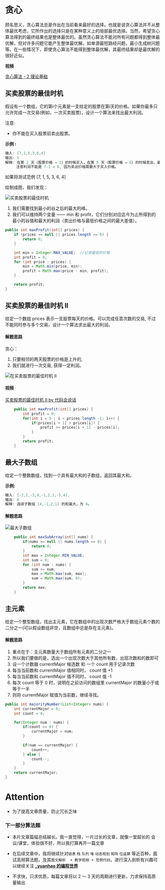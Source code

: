 # 贪心

顾名思义，贪心算法总是作出在当前看来最好的选择。也就是说贪心算法并不从整体最优考虑，它所作出的选择只是在某种意义上的局部最优选择。当然，希望贪心算法得到的最终结果也是整体最优的。虽然贪心算法不能对所有问题都得到整体最优解，但对许多问题它能产生整体最优解。如单源最短路经问题，最小生成树问题等。在一些情况下，即使贪心算法不能得到整体最优解，其最终结果却是最优解的很好近似。

**视频**

[贪心算法 - 2 理论基础](https://www.bilibili.com/video/av65193552?from=search&seid=429719838356054844)

## 买卖股票的最佳时机

假设有一个数组，它的第i个元素是一支给定的股票在第i天的价格。如果你最多只允许完成一次交易(例如，一次买卖股票)，设计一个算法来找出最大利润。

注意: 
- 你不能在买入股票前卖出股票。

**示例 :**

```java
输入: [7,1,5,3,6,4]
输出: 5
解释: 在第 2 天（股票价格 = 1）的时候买入，在第 5 天（股票价格 = 6）的时候卖出，最大利润 = 6-1 = 5 。
     注意利润不能是 7-1 = 6, 因为卖出价格需要大于买入价格。
```

如果将测试范例 [7, 1, 5, 3, 6, 4] 

绘制成图，我们发现：

![买卖股票的最佳时机](https://img-blog.csdnimg.cn/20191016120857672.png?x-oss-process=image/watermark,type_ZmFuZ3poZW5naGVpdGk,shadow_10,text_aHR0cHM6Ly9ibG9nLmNzZG4ubmV0L3FxXzQzMzc3NzQ5,size_16,color_FFFFFF,t_70)

1. 我们需要找到最小的谷之后的最大的峰。
2. 我们可以维持两个变量 —— min 和 profit，它们分别对应迄今为止所得到的最小的谷值和最大的利润（卖出价格与最低价格之间的最大差值）。

```java
public int maxProfit(int[] prices) {
    if (prices == null || prices.length == 0) {
        return 0;
    }

    int min = Integer.MAX_VALUE;  //记录最低的价格
    int profit = 0;
    for (int price : prices) {
        min = Math.min(price, min);
        profit = Math.max(price - min, profit);
    }

    return profit;
}
```




## 买卖股票的最佳时机 II

给定一个数组 prices 表示一支股票每天的价格。可以完成任意次数的交易, 不过不能同时参与多个交易，设计一个算法求出最大的利润。

#### 解题思路

贪心：
1. 只要相邻的两天股票的价格是上升的,
2. 我们就进行一次交易, 获得一定利润。

![在买卖股票的最佳时机 II](https://img-blog.csdnimg.cn/20191016125214664.png?x-oss-process=image/watermark,type_ZmFuZ3poZW5naGVpdGk,shadow_10,text_aHR0cHM6Ly9ibG9nLmNzZG4ubmV0L3FxXzQzMzc3NzQ5,size_16,color_FFFFFF,t_70)

#### 视频

[买卖股票的最佳时机 II by 代码会说话](https://www.bilibili.com/video/av38269639?from=search&seid=11897241554317460756)


```java
    public int maxProfit(int[] prices) {
        int profit = 0;
        for(int i = 0 ; i < prices.length -1; i++) {
            if(prices[i + 1] > prices[i]) {
                profit += prices[i + 1] - prices[i];
            }
        }
        return profit;
    }
```

## 最大子数组

给定一个整数数组，找到一个具有最大和的子数组，返回其最大和。

**示例:**

```java
输入: [-2,1,-3,4,-1,2,1,-5,4],
输出: 6
解释: 连续子数组 [4,-1,2,1] 的和最大，为 6。
```

#### 解题思路

![最大子数组](https://img-blog.csdnimg.cn/20191016130818996.gif)

```java
    public int maxSubArray(int[] nums) {
        if(nums == null || nums.length == 0) {
            return 0;
        }
        int max = Integer.MIN_VALUE;
        int sum = 0;
        for (int num : nums) {
            sum += num;
            max = Math.max(sum, max);
            sum = Math.max(sum, 0);
        }
        return max;
    }
```



## 主元素

给定一个整型数组，找出主元素，它在数组中的出现次数严格大于数组元素个数的二分之一(可以假设数组非空，且数组中总是存在主元素)。

#### 解题思路

1. 重点在于：主元素数量大于数组所有元素的二分之一
2. 所以我们要做的是，选出一个出现次数大于其他所有数，出现次数和的数即可
3. 设一个计数器 currentMajor 候选数 和 一个 count 用于记录次数
4. 每当当前数和 currentMajor 值相同时， count 值 +1
5. 每当当前数和 currentMajor 值不同时， count 值 -1
6. 每次 count 等于 0 时，说明在之前访问的数组里 currentMajor 的数量小于或等于一半
7. 则将 currentMajor 赋值为当前数，继续寻找。

```java
public int majorityNumber(List<Integer> nums) {
    int currentMajor = 0;
    int count = 0;

    for(Integer num : nums) {
        if(count == 0) {
            currentMajor = num;
        }
        
        if(num == currentMajor) {
            count++;
        } else {
            count--;
        }
    }
    return currentMajor;
}
```



# Attention

- 为了提高文章质量，防止冗长乏味

### 下一部分算法题

- 本片文章篇幅总结越长。我一直觉得，一片过长的文章，就像一堂超长的 会议/课堂，体验很不好，所以我打算再开一篇文章

- 在后续文章中，我将继续针对`链表` `栈` `队列` `堆` `动态规划` `矩阵` `位运算` 等近百种，面试高频算法题，及其`图文解析  + 教学视频 + 范例代码`，进行深入剖析有兴趣可以继续关注 **[_yuanhao 的编程世界](https://juejin.im/user/5d00b2ee6fb9a07ef5622eed)**

- 不求快，只求优质，每篇文章将以 2 ～ 3 天的周期进行更新，力求保持高质量输出








